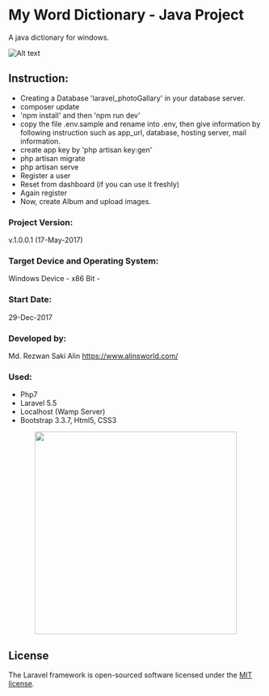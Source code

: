 # My Word Dictionary - Java Project

A java dictionary for windows.

![Alt text](Screenshot.jpg "PhotoGallery")

## Instruction:

<ul>
    <li>Creating a Database 'laravel_photoGallary' in your database server.</li>
    <li>composer update</li>
    <li>'npm install' and then 'npm run dev'</li>
    <li>copy the file .env.sample and rename into .env, then give information by following instruction such as app_url, database, hosting server, mail information.</li>
    <li>create app key by 'php artisan key:gen'</li>
    <li>php artisan migrate</li>
    <li>php artisan serve</li> 
    <li>Register a user</li> 
    <li>Reset from dashboard (if you can use it freshly)</li> 
    <li>Again register</li>
    <li>Now, create Album and upload images.</li> 
</ul>

### Project Version:

v.1.0.0.1 (17-May-2017)

### Target Device and Operating System:

Windows Device - x86 Bit -

### Start Date:

29-Dec-2017

### Developed by:

Md. Rezwan Saki Alin
https://www.alinsworld.com/

### Used:

<ul>
 <li>Php7</li>
 <li>Laravel 5.5</li>
 <li>Localhost (Wamp Server)</li>
 <li>Bootstrap 3.3.7, Html5, CSS3</li>
</ul>

<p align="center"><a href="https://laravel.com" target="_blank"><img src="https://raw.githubusercontent.com/laravel/art/master/logo-lockup/5%20SVG/2%20CMYK/1%20Full%20Color/laravel-logolockup-cmyk-red.svg" width="400"></a></p>

## License

The Laravel framework is open-sourced software licensed under the [MIT license](https://opensource.org/licenses/MIT).
